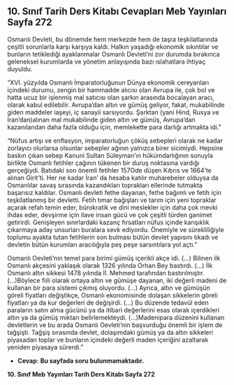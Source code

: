 ## 10. Sınıf Tarih Ders Kitabı Cevapları Meb Yayınları Sayfa 272

Osmanlı Devleti, bu dönemde hem merkezde hem de taşra teşkilatlarında çeşitli sorunlarla karşı karşıya kaldı. Halkın yaşadığı ekonomik sıkıntılar ve bunların tetiklediği ayaklanmalar Osmanlı Devleti’ni zor durumda bırakınca geleneksel kurumlarda ve yönetim anlayışında bazı ıslahatlara ihtiyaç duyuldu.

“XVI. yüzyılda Osmanlı İmparatorluğunun Dünya ekonomik cereyanları içindeki durumu, zengin bir hammadde alıcısı olan Avrupa ile, çok bol ve hatta ucuz bir işlenmiş mal satıcısı olan şarkın arasında bocalayan aracı, olarak kabul edilebilir. Avrupa’dan altın ve gümüş geliyor, fakat, mukabilinde giden maddeler iaşeyi, iç sanayii sarsıyordu. Şarktan (yani Hind, Rusya ve İran’dan)alınan mal mukabilinde giden altın ve gümüş, Avrupa’dan kazanılandan daha fazla olduğu için, memlekette para darlığı artmakta idi.”

“Nüfus artışı ve enflasyon, imparatorluğun çöküş sebepleri olarak ne kadar zorlayıcı olurlarsa olsunlar sebepler ağının yalnızca birer sicimiydi. Hepsine baskın çıkan sebep Kanuni Sultan Süleyman’ın hükümdarlığının sonuyla birlikte Osmanlı fetihler çağının tükenen bir duruş noktasına vardığı gerçeğiydi. Batıdaki son önemli fetihler 157Ode düşen Kıbrıs ve 1664’te alınan Girit’ti. Her ne kadar İran’ da hesaba katılır muharebeler olduysa da Osmanlılar savaş sırasında kazandıkları toprakları ellerinde tutmakta başarısız kaldılar. Osmanlı devleti fethe dayanan, fethe bağımlı ve fetih için teşkilatlanmış bir devletti. Fetih tımar bağışları ve tarım için yeni topraklar açarak refah temin eder, bürokratik ve dini meslekler için daha çok mevki ihdas eder, devşirme için ilave insan gücü ve çok çeşitli türden ganimet getirirdi. Genişleyen sınırlardaki kazanç fırsatları nüfus içinde karışıklık çıkarmaya aday unsurları buralara sevk ediyordu. Önemiyle ve sürekliliğiyle toplumu ayakta tutan fetihlerin son bulması bütün devlet yapısını tıkadı ve devletin bütün kurumları aracılığıyla peş peşe sarsıntılara yol açtı.”

Osmanlı Oevleti’nin temel para birimi gümüş içerikli akçe idi. (…) Bilinen ilk Osmanlı akçesini yaklaşık olarak 1326 yılında Orhan Bey bastırdı. (…) İlk Osmanlı altın sikkesi 1478 yılında İl. Mehmed tarafından bastırılmıştır. (…)Böylece fiili olarak ortaya altın ve gümüşe dayanan, iki değerli madeni de kullanan bir para sistemi çıkmış oluyordu. (…) Ayrıca, altın ve gümüşün göreli fiyatları değiştikçe, Osmanlı ekonomisinde dolaşan sikkelerin göreli fiyatları ya da kur değerleri de değişirdi. (…) Bu düzende tedavül eden paraların satın alma gücünü ya da itibari değerlerini esas olarak içerdikleri altın ya da gümüş miktarı belirlemekteydi. (…)Madenipara düzenini kullanan devletlerin ve bu arada Osmanlı Oevleti’nin başvurduğu önemli bir işlem de tağşişti. Tağşiş sırasında devlet, dolaşımdaki gümüş ya da altın sikkeleri piyasadan toplar ve bunların içindeki değerli maden içeriğini azaltarak yeniden piyasaya sürerdi.”

* **Cevap**: **Bu sayfada soru bulunmamaktadır.**

**10. Sınıf Meb Yayınları Tarih Ders Kitabı Sayfa 272**